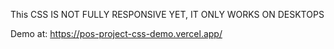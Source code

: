 This CSS IS NOT FULLY RESPONSIVE YET, IT ONLY WORKS ON DESKTOPS

Demo at: https://pos-project-css-demo.vercel.app/
